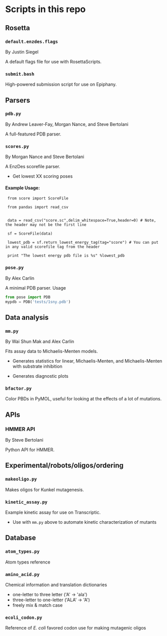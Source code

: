 # Scripts in this repo

## Rosetta 

### `default.enzdes.flags`

By Justin Siegel 

A default flags file for use with RosettaScripts. 

### `submit.bash` 

High-powered submission script for use on Epiphany. 


## Parsers 

### `pdb.py`

By Andrew Leaver-Fay, Morgan Nance, and Steve Bertolani 

A full-featured PDB parser. 

### `scores.py`

By Morgan Nance and Steve Bertolani

A EnzDes scorefile parser. 

+ Get lowest XX scoring poses

####  Example Usage:

     from score import ScoreFile
     
     from pandas import read_csv


     data = read_csv("score.sc",delim_whitespace=True,header=0) # Note, the header may not be the first line
     
     sf = ScoreFile(data)
     
     lowest_pdb = sf.return_lowest_energy_tag(tag="score") # You can put in any valid scorefile tag from the header
     
     print "The lowest energy pdb file is %s" %lowest_pdb


### `pose.py`

By Alex Carlin

A minimal PDB parser. Usage

```python
from pose import PDB
mypdb = PDB('tests/1sny.pdb')
```

## Data analysis 

### `mm.py` 

By Wai Shun Mak and Alex Carlin

Fits assay data to Michaelis-Menten models. 

+ Generates statistics for linear, Michaelis-Menten, and Michaelis-Menten 
  with substrate inhibition 

+ Generates diagnostic plots 

### `bfactor.py`

Color PBDs in PyMOL, useful for looking at the effects of a lot of
mutations. 


## APIs

### HMMER API

By Steve Bertolani 

Python API for HMMER. 


## Experimental/robots/oligos/ordering

### `makeoligo.py` 

Makes oligos for Kunkel mutagenesis. 


### `kinetic_assay.py` 

Example kinetic assay for use on Transcriptic. 

+ Use with `mm.py` above to automate kinetic characterization of mutants 


## Database

### `atom_types.py`

Atom types reference 

### `amino_acid.py` 

Chemical information and translation dictionaries 

+ one-letter to three letter ('A' → 'ala') 
+ three-letter to one-letter ('ALA' → 'A') 
+ freely mix & match case 

### `ecoli_codon.py`

Reference of _E. coli_ favored codon use for making mutagenic oligos
